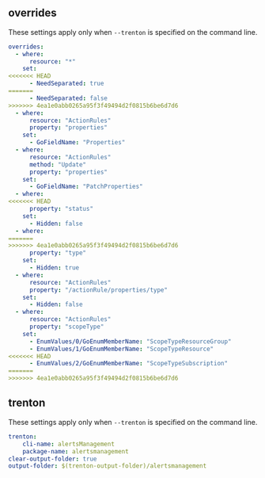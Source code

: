 ## overrides

These settings apply only when `--trenton` is specified on the command line.
``` yaml $(trenton)
overrides:
  - where:
      resource: "*"
    set:
<<<<<<< HEAD
      - NeedSeparated: true
=======
      - NeedSeparated: false
>>>>>>> 4ea1e0abb0265a95f3f49494d2f0815b6be6d7d6
  - where:
      resource: "ActionRules"
      property: "properties"
    set:
      - GoFieldName: "Properties"
  - where:
      resource: "ActionRules"
      method: "Update"
      property: "properties"
    set:
      - GoFieldName: "PatchProperties"
  - where:
<<<<<<< HEAD
      property: "status"
    set:
      - Hidden: false
  - where:
=======
>>>>>>> 4ea1e0abb0265a95f3f49494d2f0815b6be6d7d6
      property: "type"
    set:
      - Hidden: true
  - where:
      resource: "ActionRules"
      property: "/actionRule/properties/type"
    set:
      - Hidden: false
  - where:
      resource: "ActionRules"
      property: "scopeType"
    set:
      - EnumValues/0/GoEnumMemberName: "ScopeTypeResourceGroup"
      - EnumValues/1/GoEnumMemberName: "ScopeTypeResource"
<<<<<<< HEAD
      - EnumValues/2/GoEnumMemberName: "ScopeTypeSubscription"
=======
>>>>>>> 4ea1e0abb0265a95f3f49494d2f0815b6be6d7d6
```
## trenton

These settings apply only when `--trenton` is specified on the command line.

``` yaml $(trenton)
trenton:
    cli-name: alertsManagement
    package-name: alertsmanagement
clear-output-folder: true
output-folder: $(trenton-output-folder)/alertsmanagement
```
